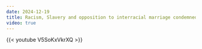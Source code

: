 ```yaml
---
date: 2024-12-19
title: Racism, Slavery and opposition to interracial marriage condemned by popes 2/2
video: true
---
```



{{< youtube V5SoKxVkrXQ >}}
